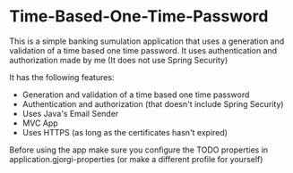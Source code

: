 ﻿# Time-Based-One-Time-Password

This is a simple banking sumulation application that uses a generation and validation of a time based one time password.
It uses authentication and authorization made by me (It does not use Spring Security)

It has the following features:
- Generation and validation of a time based one time password
- Authentication and authorization (that doesn't include Spring Security)
- Uses Java's Email Sender
- MVC App
- Uses HTTPS (as long as the certificates hasn't expired)

Before using the app make sure you configure the TODO properties in application.gjorgi-properties (or make a different profile for yourself)
